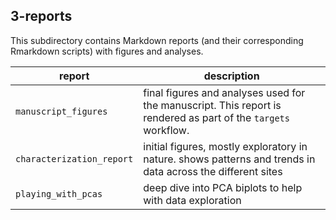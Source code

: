 ## 3-reports

This subdirectory contains Markdown reports (and their corresponding Rmarkdown scripts) with figures and analyses.

| report | description |
|---|---|
|`manuscript_figures` | final figures and analyses used for the manuscript. This report is rendered as part of the `targets` workflow.|
|`characterization_report` | initial figures, mostly exploratory in nature. shows patterns and trends in data across the different sites |
|`playing_with_pcas` | deep dive into PCA biplots to help with data exploration|

